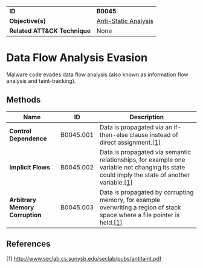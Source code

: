 |||
|---|---|
|**ID**|**B0045**|
|**Objective(s)**|[Anti-Static Analysis](../anti-static-analysis)|
|**Related ATT&CK Technique**|None|


Data Flow Analysis Evasion
==========================
Malware code evades data flow analysis (also known as information flow analysis and taint-tracking).

Methods
-------
|Name|ID|Description|
|---|---|---|
|**Control Dependence**|B0045.001|Data is propagated via an if-then-else clause instead of direct assignment.[[1]](#1)|
|**Implicit Flows**|B0045.002|Data is propagated via semantic relationships, for example one variable not changing its state could imply the state of another variable.[[1]](#1)|
|**Arbitrary Memory Corruption**|B0045.003|Data is propagated by corrupting memory, for example overwriting a region of stack space where a file pointer is held.[[1]](#1)|

References
----------
<a name="1">[1]</a> http://www.seclab.cs.sunysb.edu/seclab/pubs/antitaint.pdf
